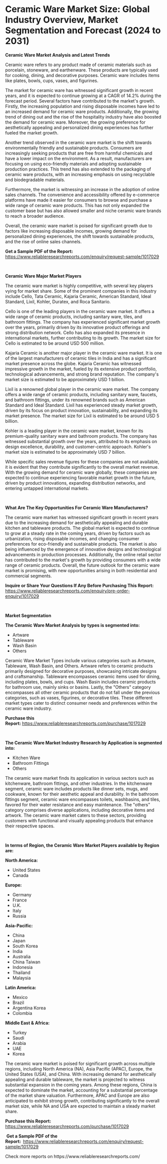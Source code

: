 <p><h1>Ceramic Ware Market Size: Global Industry Overview, Market Segmentation and Forecast (2024 to 2031)</h1></p><p><strong>Ceramic Ware Market Analysis and Latest Trends</strong></p>
<p><p>Ceramic ware refers to any product made of ceramic materials such as porcelain, stoneware, and earthenware. These products are typically used for cooking, dining, and decorative purposes. Ceramic ware includes items like plates, bowls, cups, vases, and figurines.</p><p>The market for ceramic ware has witnessed significant growth in recent years, and it is expected to continue growing at a CAGR of 14.2% during the forecast period. Several factors have contributed to the market's growth. Firstly, the increasing population and rising disposable incomes have led to an increased demand for ceramic ware products. Additionally, the growing trend of dining out and the rise of the hospitality industry have also boosted the demand for ceramic ware. Moreover, the growing preference for aesthetically appealing and personalized dining experiences has further fueled the market growth.</p><p>Another trend observed in the ceramic ware market is the shift towards environmentally friendly and sustainable products. Consumers are increasingly seeking products that are free from harmful chemicals and have a lower impact on the environment. As a result, manufacturers are focusing on using eco-friendly materials and adopting sustainable production practices. This trend has also extended to the packaging of ceramic ware products, with an increasing emphasis on using recyclable and biodegradable materials.</p><p>Furthermore, the market is witnessing an increase in the adoption of online sales channels. The convenience and accessibility offered by e-commerce platforms have made it easier for consumers to browse and purchase a wide range of ceramic ware products. This has not only expanded the customer base but has also allowed smaller and niche ceramic ware brands to reach a broader audience.</p><p>Overall, the ceramic ware market is poised for significant growth due to factors like increasing disposable incomes, growing demand for personalized dining experiences, the shift towards sustainable products, and the rise of online sales channels.</p></p>
<p><strong>Get a Sample PDF of the Report:&nbsp;</strong> <a href="https://www.reliableresearchreports.com/enquiry/request-sample/1017029">https://www.reliableresearchreports.com/enquiry/request-sample/1017029</a></p>
<p>&nbsp;</p>
<p><strong>Ceramic Ware Major Market Players</strong></p>
<p><p>The ceramic ware market is highly competitive, with several key players vying for market share. Some of the prominent companies in this industry include Cello, Tata Ceramic, Kajaria Ceramic, American Standard, Ideal Standard, Lixil, Kohler, Duratex, and Roca Sanitario.</p><p>Cello is one of the leading players in the ceramic ware market. It offers a wide range of ceramic products, including sanitary ware, tiles, and bathroom fittings. The company has experienced significant market growth over the years, primarily driven by its innovative product offerings and strong distribution network. Cello has also expanded its presence in international markets, further contributing to its growth. The market size for Cello is estimated to be around USD 500 million.</p><p>Kajaria Ceramic is another major player in the ceramic ware market. It is one of the largest manufacturers of ceramic tiles in India and has a significant market presence across the globe. Kajaria Ceramic has witnessed impressive growth in the market, fueled by its extensive product portfolio, technological advancements, and strong brand reputation. The company's market size is estimated to be approximately USD 1 billion.</p><p>Lixil is a renowned global player in the ceramic ware market. The company offers a wide range of ceramic products, including sanitary ware, faucets, and bathroom fittings, under its renowned brands such as American Standard and Ideal Standard. Lixil has experienced steady market growth, driven by its focus on product innovation, sustainability, and expanding its market presence. The market size for Lixil is estimated to be around USD 5 billion.</p><p>Kohler is a leading player in the ceramic ware market, known for its premium-quality sanitary ware and bathroom products. The company has witnessed substantial growth over the years, attributed to its emphasis on design excellence, durability, and customer-centric approach. Kohler's market size is estimated to be approximately USD 7 billion.</p><p>While specific sales revenue figures for these companies are not available, it is evident that they contribute significantly to the overall market revenue. With the growing demand for ceramic ware globally, these companies are expected to continue experiencing favorable market growth in the future, driven by product innovations, expanding distribution networks, and entering untapped international markets.</p></p>
<p>&nbsp;</p>
<p><strong>What Are The Key Opportunities For Ceramic Ware Manufacturers?</strong></p>
<p><p>The ceramic ware market has witnessed significant growth in recent years due to the increasing demand for aesthetically appealing and durable kitchen and tableware products. The global market is expected to continue to grow at a steady rate in the coming years, driven by factors such as urbanization, rising disposable incomes, and changing consumer preferences for eco-friendly and sustainable products. The market is also being influenced by the emergence of innovative designs and technological advancements in production processes. Additionally, the online retail sector has contributed to the market's growth by providing consumers with a wide range of ceramic products. Overall, the future outlook for the ceramic ware market is promising, with new opportunities arising in both residential and commercial segments.</p></p>
<p><strong>Inquire or Share Your Questions If Any Before Purchasing This Report:</strong> <a href="https://www.reliableresearchreports.com/enquiry/pre-order-enquiry/1017029">https://www.reliableresearchreports.com/enquiry/pre-order-enquiry/1017029</a></p>
<p>&nbsp;</p>
<p><strong>Market Segmentation</strong></p>
<p><strong>The Ceramic Ware Market Analysis by types is segmented into:</strong></p>
<p><ul><li>Artware</li><li>Tableware</li><li>Wash Basin</li><li>Others</li></ul></p>
<p><p>Ceramic Ware Market Types include various categories such as Artware, Tableware, Wash Basin, and Others. Artware refers to ceramic products primarily designed for decorative purposes, showcasing intricate designs and craftsmanship. Tableware encompasses ceramic items used for dining, including plates, bowls, and cups. Wash Basin includes ceramic products for bathroom use, mainly sinks or basins. Lastly, the "Others" category encompasses all other ceramic products that do not fall under the previous categories, such as vases, figurines, or decorative tiles. These different market types cater to distinct consumer needs and preferences within the ceramic ware industry.</p></p>
<p><strong>Purchase this Report:&nbsp;</strong><a href="https://www.reliableresearchreports.com/purchase/1017029">https://www.reliableresearchreports.com/purchase/1017029</a></p>
<p>&nbsp;</p>
<p><strong>The Ceramic Ware Market Industry Research by Application is segmented into:</strong></p>
<p><ul><li>Kitchen Ware</li><li>Bathroom Fittings</li><li>Others</li></ul></p>
<p><p>The ceramic ware market finds its application in various sectors such as kitchenware, bathroom fittings, and other industries. In the kitchenware segment, ceramic ware includes products like dinner sets, mugs, and cookware, known for their aesthetic appeal and durability. In the bathroom fittings segment, ceramic ware encompasses toilets, washbasins, and tiles, favored for their water resistance and easy maintenance. The "others" category comprises diverse applications, including decorative items and artwork. The ceramic ware market caters to these sectors, providing customers with functional and visually appealing products that enhance their respective spaces.</p></p>
<p>&nbsp;</p>
<p><strong>In terms of Region, the Ceramic Ware Market Players available by Region are:</strong></p>
<p>
    <p> <strong> North America: </strong>
        <ul>
            <li>United States</li>
            <li>Canada</li>
        </ul>
        </p> 
    <p> <strong> Europe: </strong>
        <ul>
            <li>Germany</li>
            <li>France</li>
            <li>U.K.</li>
            <li>Italy</li>
            <li>Russia</li>
        </ul>
        </p> 
    <p> <strong> Asia-Pacific: </strong>
        <ul>
            <li>China</li>
            <li>Japan</li>
            <li>South Korea</li>
            <li>India</li>
            <li>Australia</li>
            <li>China Taiwan</li>
            <li>Indonesia</li>
            <li>Thailand</li>
            <li>Malaysia</li>
        </ul>
        </p> 
    <p> <strong> Latin America: </strong>
        <ul>
            <li>Mexico</li>
            <li>Brazil</li>
            <li>Argentina Korea</li>
            <li>Colombia</li>
        </ul>
        </p> 
    <p> <strong> Middle East & Africa: </strong>
        <ul>
            <li>Turkey</li>
            <li>Saudi</li>
            <li>Arabia</li>
            <li>UAE</li>
            <li>Korea</li>
        </ul>
    </p>
    </p>
<p><p>The ceramic ware market is poised for significant growth across multiple regions, including North America (NA), Asia Pacific (APAC), Europe, the United States (USA), and China. With increasing demand for aesthetically appealing and durable tableware, the market is projected to witness substantial expansion in the coming years. Among these regions, China is expected to dominate the market, accounting for a substantial percentage of the market share valuation. Furthermore, APAC and Europe are also anticipated to exhibit strong growth, contributing significantly to the overall market size, while NA and USA are expected to maintain a steady market share.</p></p>
<p><strong>Purchase this Report: </strong><a href="https://www.reliableresearchreports.com/purchase/1017029">https://www.reliableresearchreports.com/purchase/1017029</a></p>
<p>&nbsp;<strong>Get a Sample PDF of the Report:&nbsp;&nbsp;</strong><a href="https://www.reliableresearchreports.com/enquiry/request-sample/1017029">https://www.reliableresearchreports.com/enquiry/request-sample/1017029</a></p>
<p><strong></strong></p>
<p>Check more reports on https://www.reliableresearchreports.com/</p>